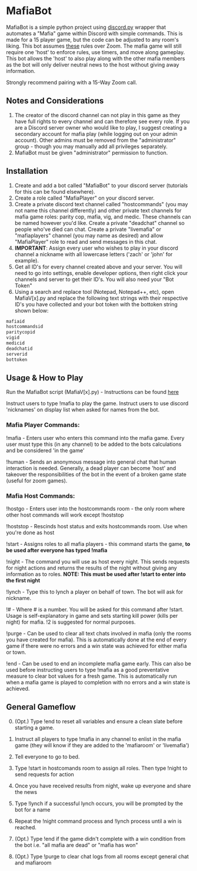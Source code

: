 # MafiaBot

MafiaBot is a simple python project using [discord.py](https://github.com/Rapptz/discord.py) wrapper that automates a "Mafia" game within Discord with simple commands. This is made for a 15 player game, but the code can be adjusted to any room's liking. This bot assumes [these](https://docs.google.com/document/d/1yG_dGVLW_MjwEmiXDeizOm_Bm2U310kb7wsSDbfzXlk/edit?usp=sharing) rules over Zoom. The mafia game will still require one 'host' to enforce rules, use timers, and move along gameplay. This bot allows the 'host' to also play along with the other mafia members as the bot will only deliver neutral news to the host without giving away information.

Strongly recommend pairing with a 15-Way Zoom call.

## Notes and Considerations

1. The creator of the discord channel can not play in this game as they have full rights to every channel and can therefore see every role. If you are a Discord server owner who would like to play, I suggest creating a secondary account for mafia play (while logging out on your admin account). Other admins must be removed from the "administrator" group - though you may manually add all privileges separately.
2. MafiaBot must be given "administrator" permission to function.

## Installation

1. Create and add a bot called "MafiaBot" to your discord server (tutorials for this can be found elsewhere).
2. Create a role called "MafiaPlayer" on your discord server.
3. Create a private discord text channel called "hostcommands" (you may not name this channel differently) and other private text channels for mafia game roles: parity cop, mafia, vig, and medic. These channels can be named however you'd like. Create a private "deadchat" channel so people who've died can chat. Create a private "livemafia" or "mafiaplayers" channel (you may name as desired) and allow "MafiaPlayer" role to read and send messages in this chat.
4. **IMPORTANT**: Assign every user who wishes to play in your discord channel a nickname with all lowercase letters ('zach' or 'john' for example).
5. Get all ID's for every channel created above and your server. You will need to go into settings, enable developer options, then right click your channels and server to get their ID's. You will also need your "Bot Token"
6. Using a search and replace tool (Notepad, Notepad++, etc), open MafiaV[x].py and replace the following text strings with their respective ID's you have collected and your bot token with the bottoken string shown below:
 
```bash
mafiaid
hostcommandsid
paritycopid
vigid
medicid
deadchatid
serverid
bottoken
```

## Usage & How to Play

Run the MafiaBot script (MafiaV[x].py) - Instructions can be found [here](https://www.pythoncentral.io/execute-python-script-file-shell/)

Instruct users to type !mafia to play the game. Instruct users to use discord 'nicknames' on display list when asked for names from the bot.

### Mafia Player Commands:

!mafia - Enters user who enters this command into the mafia game. Every user must type this (in any channel) to be added to the bots calculations and be considered 'in the game'

!human - Sends an anonymous message into general chat that human interaction is needed. Generally, a dead player can become 'host' and takeover the responsibilities of the bot in the event of a broken game state (useful for zoom games).

### Mafia Host Commands:

!hostgo - Enters user into the hostcommands room - the only room where other host commands will work except !hoststop

!hoststop - Rescinds host status and exits hostcommands room. Use when you're done as host

!start - Assigns roles to all mafia players - this command starts the game, **to be used after everyone has typed !mafia**

!night - The command you will use as host every night. This sends requests for night actions and returns the results of the night without giving any information as to roles. **NOTE: This must be used after !start to enter into the first night**

!lynch - Type this to lynch a player on behalf of town. The bot will ask for nickname.

!# - Where # is a number. You will be asked for this command after !start. Usage is self-explanatory in game and sets starting kill power (kills per night) for mafia. !2 is suggested for normal purposes.

!purge - Can be used to clear all text chats involved in mafia (only the rooms you have created for mafia). This is automatically done at the end of every game if there were no errors and a win state was achieved for either mafia or town.

!end - Can be used to end an incomplete mafia game early. This can also be used before instructing users to type !mafia as a good preventative measure to clear bot values for a fresh game. This is automatically run when a mafia game is played to completion with no errors and a win state is achieved.

## General Gameflow

0. (Opt.) Type !end to reset all variables and ensure a clean slate before starting a game.
1. Instruct all players to type !mafia in any channel to enlist in the mafia game (they will know if they are added to the 'mafiaroom' or 'livemafia')
2. Tell everyone to go to bed.
2. Type !start in hostcomands room to assign all roles. Then type !night to send requests for action
3. Once you have received results from night, wake up everyone and share the news
4. Type !lynch if a successful lynch occurs, you will be prompted by the bot for a name
5. Repeat the !night command process and !lynch process until a win is reached.

6. (Opt.) Type !end if the game didn't complete with a win condition from the bot i.e. "all mafia are dead" or "mafia has won"
7. (Opt.) Type !purge to clear chat logs from all rooms except general chat and mafiaroom
